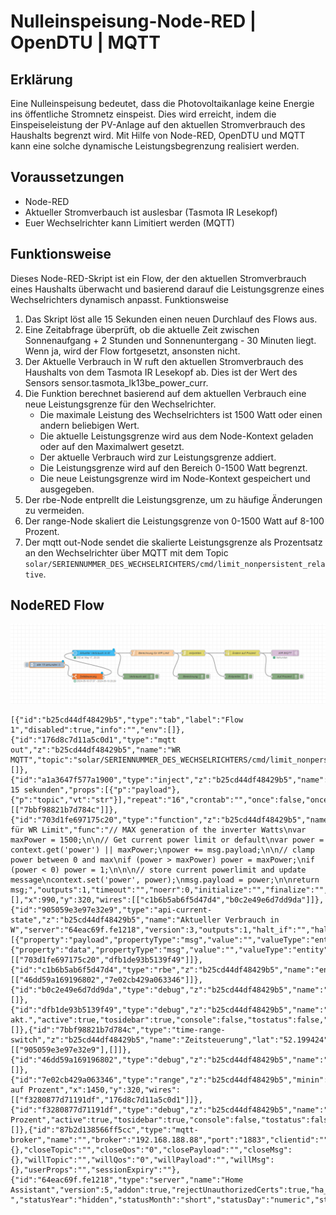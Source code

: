 # Nulleinspeisung-Node-RED | OpenDTU | MQTT 

## Erklärung
Eine Nulleinspeisung bedeutet, dass die Photovoltaikanlage keine Energie ins öffentliche Stromnetz einspeist. Dies wird erreicht, 
indem die Einspeiseleistung der PV-Anlage auf den aktuellen Stromverbrauch des Haushalts begrenzt wird.
Mit Hilfe von Node-RED, OpenDTU und MQTT kann eine solche dynamische Leistungsbegrenzung realisiert werden.

## Voraussetzungen
- Node-RED
- Aktueller Stromverbauch ist auslesbar (Tasmota IR Lesekopf) 
- Euer Wechselrichter kann Limitiert werden (MQTT)

## Funktionsweise

Dieses Node-RED-Skript ist ein Flow, der den aktuellen Stromverbrauch eines Haushalts überwacht und basierend darauf die Leistungsgrenze eines Wechselrichters dynamisch anpasst.
Funktionsweise
  1. Das Skript löst alle 15 Sekunden einen neuen Durchlauf des Flows aus.
  2. Eine Zeitabfrage überprüft, ob die aktuelle Zeit zwischen Sonnenaufgang + 2 Stunden und Sonnenuntergang - 30 Minuten liegt. Wenn ja, wird der Flow fortgesetzt, ansonsten nicht.
  3. Der Aktuelle Verbrauch in W ruft den aktuellen Stromverbrauch des Haushalts von dem Tasmota IR Lesekopf ab. Dies ist der Wert des Sensors sensor.tasmota_lk13be_power_curr.
  4. Die Funktion berechnet basierend auf dem aktuellen Verbrauch eine neue Leistungsgrenze für den Wechselrichter.
       - Die maximale Leistung des Wechselrichters ist 1500 Watt oder einen andern beliebigen Wert.
       - Die aktuelle Leistungsgrenze wird aus dem Node-Kontext geladen oder auf den Maximalwert gesetzt.
       - Der aktuelle Verbrauch wird zur Leistungsgrenze addiert.
       - Die Leistungsgrenze wird auf den Bereich 0-1500 Watt begrenzt.
       - Die neue Leistungsgrenze wird im Node-Kontext gespeichert und ausgegeben.
  5. Der rbe-Node entprellt die Leistungsgrenze, um zu häufige Änderungen zu vermeiden.
  6. Der range-Node skaliert die Leistungsgrenze von 0-1500 Watt auf 8-100 Prozent.
  7. Der mqtt out-Node sendet die skalierte Leistungsgrenze als Prozentsatz an den Wechselrichter über MQTT mit dem Topic `solar/SERIENNUMMER_DES_WECHSELRICHTERS/cmd/limit_nonpersistent_relative`.

## NodeRED Flow

![Screenshot](./Node-RED_Flow.png)

```code
[{"id":"b25cd44df48429b5","type":"tab","label":"Flow 1","disabled":true,"info":"","env":[]},{"id":"176d8c7d11a5c0d1","type":"mqtt out","z":"b25cd44df48429b5","name":"WR MQTT","topic":"solar/SERIENNUMMER_DES_WECHSELRICHTERS/cmd/limit_nonpersistent_relative","qos":"","retain":"","respTopic":"","contentType":"","userProps":"","correl":"","expiry":"","broker":"87b2d138566ff5cc","x":1670,"y":320,"wires":[]},{"id":"a1a3647f577a1900","type":"inject","z":"b25cd44df48429b5","name":"alle 15 sekunden","props":[{"p":"payload"},{"p":"topic","vt":"str"}],"repeat":"16","crontab":"","once":false,"onceDelay":0.1,"topic":"","payload":"","payloadType":"date","x":130,"y":320,"wires":[["7bbf98821b7d784c"]]},{"id":"703d1fe697175c20","type":"function","z":"b25cd44df48429b5","name":"Berechnung für WR Limit","func":"// MAX generation of the inverter Watts\nvar maxPower = 1500;\n\n// Get current power limit or default\nvar power = context.get('power') || maxPower;\npower += msg.payload;\n\n// clamp power between 0 and max\nif (power > maxPower) power = maxPower;\nif (power < 0) power = 1;\n\n\n// store current powerlimit and update message\ncontext.set('power', power);\nmsg.payload = power;\n\nreturn msg;","outputs":1,"timeout":"","noerr":0,"initialize":"","finalize":"","libs":[],"x":990,"y":320,"wires":[["c1b6b5ab6f5d47d4","b0c2e49e6d7dd9da"]]},{"id":"905059e3e97e32e9","type":"api-current-state","z":"b25cd44df48429b5","name":"Aktueller Verbrauch in W","server":"64eac69f.fe1218","version":3,"outputs":1,"halt_if":"","halt_if_type":"str","halt_if_compare":"is","entity_id":"sensor.tasmota_lk13be_power_curr","state_type":"num","blockInputOverrides":false,"outputProperties":[{"property":"payload","propertyType":"msg","value":"","valueType":"entityState"},{"property":"data","propertyType":"msg","value":"","valueType":"entity"}],"for":"0","forType":"num","forUnits":"minutes","override_topic":false,"state_location":"payload","override_payload":"msg","entity_location":"data","override_data":"msg","x":670,"y":320,"wires":[["703d1fe697175c20","dfb1de93b5139f49"]]},{"id":"c1b6b5ab6f5d47d4","type":"rbe","z":"b25cd44df48429b5","name":"entprellen","func":"deadband","gap":"30","start":"","inout":"in","septopics":false,"property":"payload","topi":"topic","x":1200,"y":320,"wires":[["46dd59a169196802","7e02cb429a063346"]]},{"id":"b0c2e49e6d7dd9da","type":"debug","z":"b25cd44df48429b5","name":"Berechnung","active":true,"tosidebar":true,"console":false,"tostatus":false,"complete":"payload","targetType":"msg","statusVal":"","statusType":"auto","x":1190,"y":440,"wires":[]},{"id":"dfb1de93b5139f49","type":"debug","z":"b25cd44df48429b5","name":"Verbrauch akt.","active":true,"tosidebar":true,"console":false,"tostatus":false,"complete":"payload","targetType":"msg","statusVal":"","statusType":"auto","x":920,"y":440,"wires":[]},{"id":"7bbf98821b7d784c","type":"time-range-switch","z":"b25cd44df48429b5","name":"Zeitsteuerung","lat":"52.199424","lon":"13.4742016","startTime":"sunrise","endTime":"sunset","startOffset":"120","endOffset":"-30","x":380,"y":280,"wires":[["905059e3e97e32e9"],[]]},{"id":"46dd59a169196802","type":"debug","z":"b25cd44df48429b5","name":"Entprellen","active":true,"tosidebar":true,"console":false,"tostatus":false,"complete":"payload","targetType":"msg","statusVal":"","statusType":"auto","x":1420,"y":440,"wires":[]},{"id":"7e02cb429a063346","type":"range","z":"b25cd44df48429b5","minin":"0","maxin":"1500","minout":"8","maxout":"100","action":"scale","round":true,"property":"payload","name":"Ändern auf Prozent","x":1450,"y":320,"wires":[["f3280877d71191df","176d8c7d11a5c0d1"]]},{"id":"f3280877d71191df","type":"debug","z":"b25cd44df48429b5","name":"Auf Prozent","active":true,"tosidebar":true,"console":false,"tostatus":false,"complete":"payload","targetType":"msg","statusVal":"","statusType":"auto","x":1670,"y":440,"wires":[]},{"id":"87b2d138566ff5cc","type":"mqtt-broker","name":"","broker":"192.168.188.88","port":"1883","clientid":"","autoConnect":true,"usetls":false,"protocolVersion":"4","keepalive":"60","cleansession":true,"autoUnsubscribe":true,"birthTopic":"","birthQos":"0","birthPayload":"","birthMsg":{},"closeTopic":"","closeQos":"0","closePayload":"","closeMsg":{},"willTopic":"","willQos":"0","willPayload":"","willMsg":{},"userProps":"","sessionExpiry":""},{"id":"64eac69f.fe1218","type":"server","name":"Home Assistant","version":5,"addon":true,"rejectUnauthorizedCerts":true,"ha_boolean":"y|yes|true|on|home|open","connectionDelay":true,"cacheJson":true,"heartbeat":false,"heartbeatInterval":30,"areaSelector":"friendlyName","deviceSelector":"friendlyName","entitySelector":"friendlyName","statusSeparator":"at: ","statusYear":"hidden","statusMonth":"short","statusDay":"numeric","statusHourCycle":"h23","statusTimeFormat":"h:m","enableGlobalContextStore":true}]
```

